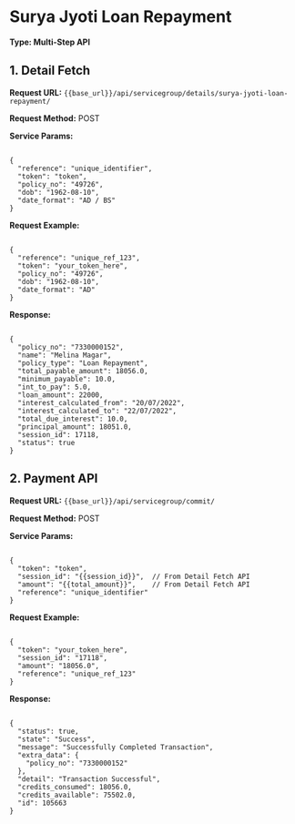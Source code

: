# Surya Jyoti Loan Repayment

**Type: Multi-Step API**

## 1. Detail Fetch

**Request URL:** `{{base_url}}/api/servicegroup/details/surya-jyoti-loan-repayment/`

**Request Method:** POST

**Service Params:**

<pre><code class="json">
{
  "reference": "unique_identifier",
  "token": "token",
  "policy_no": "49726",
  "dob": "1962-08-10",
  "date_format": "AD / BS"
}
</code></pre>

**Request Example:**

<pre><code class="json">
{
  "reference": "unique_ref_123",
  "token": "your_token_here",
  "policy_no": "49726",
  "dob": "1962-08-10",
  "date_format": "AD"
}
</code></pre>

**Response:**

<pre><code class="json">
{
  "policy_no": "7330000152",
  "name": "Melina Magar",
  "policy_type": "Loan Repayment",
  "total_payable_amount": 18056.0,
  "minimum_payable": 10.0,
  "int_to_pay": 5.0,
  "loan_amount": 22000,
  "interest_calculated_from": "20/07/2022",
  "interest_calculated_to": "22/07/2022",
  "total_due_interest": 10.0,
  "principal_amount": 18051.0,
  "session_id": 17118,
  "status": true
}
</code></pre>

## 2. Payment API

**Request URL:** `{{base_url}}/api/servicegroup/commit/`

**Request Method:** POST

**Service Params:**

<pre><code class="json">
{
  "token": "token",
  "session_id": "{{session_id}}",  // From Detail Fetch API
  "amount": "{{total_amount}}",    // From Detail Fetch API
  "reference": "unique_identifier"
}
</code></pre>

**Request Example:**

<pre><code class="json">
{
  "token": "your_token_here",
  "session_id": "17118",
  "amount": "18056.0",
  "reference": "unique_ref_123"
}
</code></pre>

**Response:**

<pre><code class="json">
{
  "status": true,
  "state": "Success",
  "message": "Successfully Completed Transaction",
  "extra_data": {
    "policy_no": "7330000152"
  },
  "detail": "Transaction Successful",
  "credits_consumed": 18056.0,
  "credits_available": 75502.0,
  "id": 105663
}
</code></pre>

